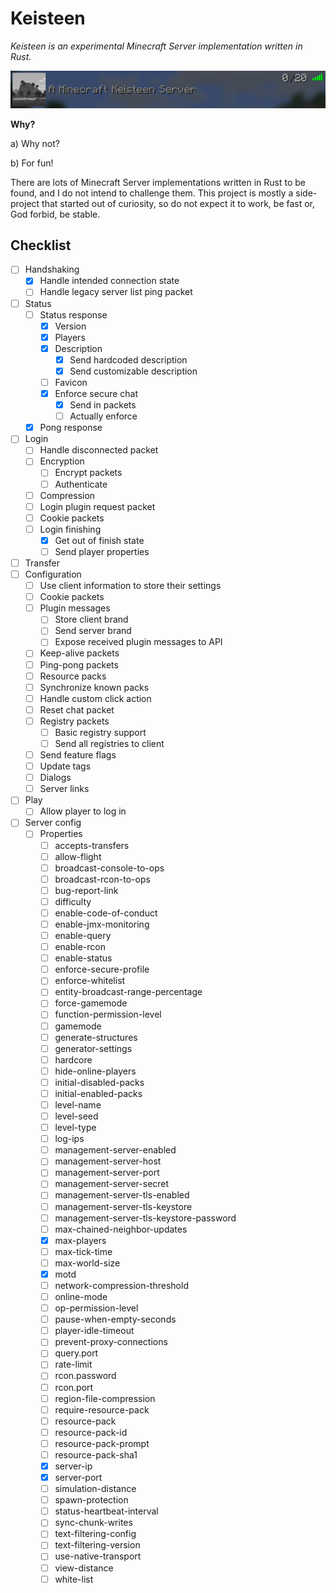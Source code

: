 # Keisteen
*Keisteen is an experimental Minecraft Server implementation written in Rust.*

![Server List](README/serverlist.png)

**Why?**

a) Why not?

b) For fun!

There are lots of Minecraft Server implementations written in Rust to be found, and I do not intend to challenge them. This project is mostly a side-project that started out of curiosity, so do not expect it to work, be fast or, God forbid, be stable.

## Checklist
- [ ] Handshaking
	- [x] Handle intended connection state
	- [ ] Handle legacy server list ping packet
- [ ] Status
	- [ ] Status response
		- [x] Version
		- [x] Players
		- [x] Description
			- [x] Send hardcoded description
			- [x] Send customizable description
		- [ ] Favicon
		- [x] Enforce secure chat
		  - [x] Send in packets
		  - [ ] Actually enforce
	- [x] Pong response
- [ ] Login
	- [ ] Handle disconnected packet
	- [ ] Encryption
		- [ ] Encrypt packets
		- [ ] Authenticate
	- [ ] Compression
	- [ ] Login plugin request packet
	- [ ] Cookie packets
	- [ ] Login finishing
	  - [x] Get out of finish state
	  - [ ] Send player properties
- [ ] Transfer
- [ ] Configuration
	- [ ] Use client information to store their settings
	- [ ] Cookie packets
	- [ ] Plugin messages
		- [ ] Store client brand
		- [ ] Send server brand
		- [ ] Expose received plugin messages to API
	- [ ] Keep-alive packets
	- [ ] Ping-pong packets
	- [ ] Resource packs
	- [ ] Synchronize known packs
	- [ ] Handle custom click action
	- [ ] Reset chat packet
	- [ ] Registry packets
		- [ ] Basic registry support
		- [ ] Send all registries to client
	- [ ] Send feature flags
	- [ ] Update tags
	- [ ] Dialogs
	- [ ] Server links
- [ ] Play
	- [ ] Allow player to log in
- [ ] Server config
  - [ ] Properties
      - [ ] accepts-transfers
      - [ ] allow-flight
      - [ ] broadcast-console-to-ops
      - [ ] broadcast-rcon-to-ops
      - [ ] bug-report-link
      - [ ] difficulty
      - [ ] enable-code-of-conduct
      - [ ] enable-jmx-monitoring
      - [ ] enable-query
      - [ ] enable-rcon
      - [ ] enable-status
      - [ ] enforce-secure-profile
      - [ ] enforce-whitelist
      - [ ] entity-broadcast-range-percentage
      - [ ] force-gamemode
      - [ ] function-permission-level
      - [ ] gamemode
      - [ ] generate-structures
      - [ ] generator-settings
      - [ ] hardcore
      - [ ] hide-online-players
      - [ ] initial-disabled-packs
      - [ ] initial-enabled-packs
      - [ ] level-name
      - [ ] level-seed
      - [ ] level-type
      - [ ] log-ips
      - [ ] management-server-enabled
      - [ ] management-server-host
      - [ ] management-server-port
      - [ ] management-server-secret
      - [ ] management-server-tls-enabled
      - [ ] management-server-tls-keystore
      - [ ] management-server-tls-keystore-password
      - [ ] max-chained-neighbor-updates
      - [x] max-players
      - [ ] max-tick-time
      - [ ] max-world-size
      - [x] motd
      - [ ] network-compression-threshold
      - [ ] online-mode
      - [ ] op-permission-level
      - [ ] pause-when-empty-seconds
      - [ ] player-idle-timeout
      - [ ] prevent-proxy-connections
      - [ ] query.port
      - [ ] rate-limit
      - [ ] rcon.password
      - [ ] rcon.port
      - [ ] region-file-compression
      - [ ] require-resource-pack
      - [ ] resource-pack
      - [ ] resource-pack-id
      - [ ] resource-pack-prompt
      - [ ] resource-pack-sha1
      - [x] server-ip
      - [x] server-port
      - [ ] simulation-distance
      - [ ] spawn-protection
      - [ ] status-heartbeat-interval
      - [ ] sync-chunk-writes
      - [ ] text-filtering-config
      - [ ] text-filtering-version
      - [ ] use-native-transport
      - [ ] view-distance
      - [ ] white-list
